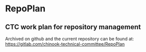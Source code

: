 # RepoPlan
## CTC work plan for repository management
Archived on github and the current repository can be found at:
<https://gitlab.com/chinook-technical-committee/RepoPlan>


